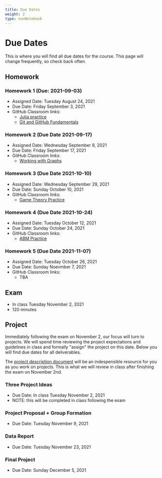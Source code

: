 ```yaml
---
title: Due Dates
weight: 2
type: nonNotebook
---
```


# Due Dates

This is where you will find all due dates for the course. This page will change
frequently, so check back often.

## Homework

### Homework 1 (Due: 2021-09-03)

- Assigned Date: Tuesday August 24, 2021
- Due Date: Friday September 3, 2021
- GitHub Classroom links:
  - [Julia practice](https://classroom.github.com/a/Hh8xh6gC)
  - [Git and GitHub Fundamentals](https://classroom.github.com/a/zG2dBVI3)

### Homework 2 (Due Date 2021-09-17)

- Assigned Date: Wednesday September 8, 2021
- Due Date: Friday September 17, 2021
- GitHub Classroom links:
  - [Working with Graphs](https://classroom.github.com/a/6pW2OUcq)

### Homework 3 (Due Date 2021-10-10)

- Assigned Date: Wednesday September 29, 2021
- Due Date: Sunday October 10, 2021
- GitHub Classroom links:
  - [Game Theory Practice](https://classroom.github.com/a/rF2ov6nc)

### Homework 4 (Due Date 2021-10-24)

- Assigned Date: Tuesday October 12, 2021
- Due Date: Sunday October 24, 2021
- GitHub Classroom links:
  - [ABM Practice](https://classroom.github.com/a/ifGcFhGO)

### Homework 5 (Due Date 2021-11-07)

- Assigned Date: Tuesday October 26, 2021
- Due Date: Sunday Noevmber 7, 2021
- GitHub Classroom links:
  - TBA

## Exam

- In class Tuesday November 2, 2021
- 120 minutes

## Project

Immediately following the exam on November 2, our focus will turn to projects.
We will spend time reviewing the project expectations and guidelines in class
and formally "assign" the project on this date. Below you will find due dates
for all deliverables.

The [project description document](https://github.com/sglyon/ucf-cap-6318/raw/Fall21/project-guide/project.pdf)
will be an indespensible resource for you as you work on projects. This is what
we will review in class after finishing the exam on November 2nd.

### Three Project Ideas

- Due Date: In class Tuesday November 2, 2021
- NOTE: this will be completed in class following the exam

### Project Proposal + Group Formation

- Due Date: Tuesday November 9, 2021

### Data Report

- Due Date: Tuesday November 23, 2021

### Final Project

- Due Date: Sunday December 5, 2021
